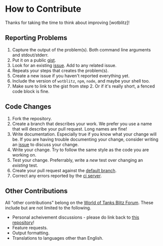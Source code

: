How to Contribute
=================

Thanks for taking the time to think about improving [wotblitz]!

Reporting Problems
------------------

1. Capture the output of the problem(s). Both command line arguments and stdout/stderr.
2. Put it on a public [gist](//gist.github.com).
3. Look for an existing [issue](//github.com/CodeMan99/wotblitz.js/issues). Add to any related issue.
4. Repeats your steps that creates the problem(s).
5. Create a new issue if you haven't reported everything yet.
6. Include the version of `wotblitz`, `npm`, `node`, and maybe your shell too.
7. Make sure to link to the gist from step 2. Or if it's really short, a fenced code block is fine.

Code Changes
------------

1. Fork the repository.
2. Create a branch that describes your work. We prefer you use a name that will describe your pull request.
 Long names are fine!
3. Write documentation. Especially true if you know what your change will be. If you are having trouble
 documenting your change, consider writing an [issue](//github.com/CodeMan99/wotblitz.js/issues) to discuss
 your change.
4. Write your change. Try to follow the same style as the code you are working on.
5. Test your change. Preferrably, write a *new* test over changing an *existing* test.
6. Create your pull request against the [default branch](//github.com/CodeMan99/wotblitz.js/commits).
7. Correct any errors reported by the [ci server](https://travis-ci.org/CodeMan99/wotblitz.js).

Other Contributions
-------------------

All "other contributions" belong on the [World of Tanks Blitz Forum](http://forum.wotblitz.com/).
These include but are not limited to the following.

* Personal acheivement discussions - please do link back to [this repository](//github.com/CodeMan99/wotblitz.js)!
* Feature requests.
* Output formatting.
* Translations to languages other than English.

